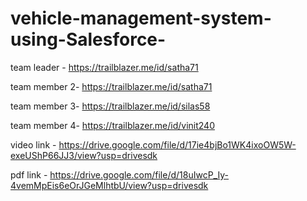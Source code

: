# vehicle-management-system-using-Salesforce-
team leader - https://trailblazer.me/id/satha71

team member 2- https://trailblazer.me/id/satha71

team member 3- https://trailblazer.me/id/silas58

team member 4- https://trailblazer.me/id/vinit240

video link - https://drive.google.com/file/d/17ie4bjBo1WK4ixoOW5W-exeUShP66JJ3/view?usp=drivesdk 

pdf link - https://drive.google.com/file/d/18uIwcP_Iy-4vemMpEis6eOrJGeMlhtbU/view?usp=drivesdk

